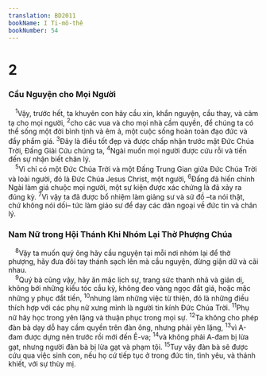 ```yaml
---
translation: BD2011
bookName: I Ti-mô-thê 
bookNumber: 54
---
```


<div class="title"><h1>2</h1><h3>Cầu Nguyện cho Mọi Người</h3></div>
<span class="verse 1ti_2_1"> <sup>1</sup>Vậy, trước hết, ta khuyên con hãy cầu xin, khẩn nguyện, cầu thay, và cảm tạ cho mọi người, </span>
<span class="verse 1ti_2_2"><sup>2</sup>cho các vua và cho mọi nhà cầm quyền, để chúng ta có thể sống một đời bình tịnh và êm ả, một cuộc sống hoàn toàn đạo đức và đầy phẩm giá. </span>
<span class="verse 1ti_2_3"><sup>3</sup>Ðây là điều tốt đẹp và được chấp nhận trước mặt Ðức Chúa Trời, Ðấng Giải Cứu chúng ta, </span>
<span class="verse 1ti_2_4"><sup>4</sup>Ngài muốn mọi người được cứu rỗi và tiến đến sự nhận biết chân lý.<br/></span>
<span class="verse 1ti_2_5"> <sup>5</sup>Vì chỉ có một Ðức Chúa Trời và một Ðấng Trung Gian giữa Ðức Chúa Trời và loài người, đó là Ðức Chúa Jesus Christ, một người, </span>
<span class="verse 1ti_2_6"><sup>6</sup>Ðấng đã hiến chính Ngài làm giá chuộc mọi người, một sự kiện được xác chứng là đã xảy ra đúng kỳ. </span>
<span class="verse 1ti_2_7"><sup>7</sup>Vì vậy ta đã được bổ nhiệm làm giảng sư và sứ đồ –ta nói thật, chứ không nói dối– tức làm giáo sư để dạy các dân ngoại về đức tin và chân lý.<br/></span>
<div class="title"><h3>Nam Nữ trong Hội Thánh Khi Nhóm Lại Thờ Phượng Chúa</h3></div>
<span class="verse 1ti_2_8"> <sup>8</sup>Vậy ta muốn quý ông hãy cầu nguyện tại mỗi nơi nhóm lại để thờ phượng, hãy đưa đôi tay thánh sạch lên mà cầu nguyện, đừng giận dữ và cãi nhau.<br/></span>
<span class="verse 1ti_2_9"> <sup>9</sup>Quý bà cũng vậy, hãy ăn mặc lịch sự, trang sức thanh nhã và giản dị, không bới những kiểu tóc cầu kỳ, không đeo vàng ngọc đắt giá, hoặc mặc những y phục đắt tiền, </span>
<span class="verse 1ti_2_10"><sup>10</sup>nhưng làm những việc từ thiện, đó là những điều thích hợp với các phụ nữ xưng mình là người tin kính Ðức Chúa Trời. </span>
<span class="verse 1ti_2_11"><sup>11</sup>Phụ nữ hãy học trong yên lặng và thuận phục trong mọi sự. </span>
<span class="verse 1ti_2_12"><sup>12</sup>Ta không cho phép đàn bà dạy dỗ hay cầm quyền trên đàn ông, nhưng phải yên lặng, </span>
<span class="verse 1ti_2_13"><sup>13</sup>vì A-đam được dựng nên trước rồi mới đến Ê-va; </span>
<span class="verse 1ti_2_14"><sup>14</sup>và không phải A-đam bị lừa gạt, nhưng người đàn bà bị lừa gạt và phạm tội. </span>
<span class="verse 1ti_2_15"><sup>15</sup>Tuy vậy đàn bà sẽ được cứu qua việc sinh con, nếu họ cứ tiếp tục ở trong đức tin, tình yêu, và thánh khiết, với sự thùy mị.<br/></span>
